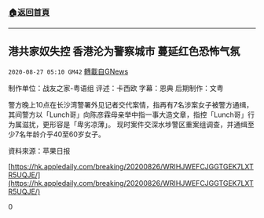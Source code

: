 ###  [:house:返回首頁](https://github.com/ourhimalayas/txt)
---

## 港共家奴失控 香港沦为警察城市 蔓延红色恐怖气氛　
`2020-08-27 05:10 GM42` [轉載自GNews](https://gnews.org/zh-hant/320047/)

制作单位：战友之家-粤语组
评述：卡西欧
字幕：恩典
后期制作：文粤



警方晚上10点在长沙湾警署外见记者交代案情，指再有7名涉案女子被警方通缉，其间警方以「Lunch哥」向陈彦霖母亲举中指一事大造文章，指控「Lunch哥」行为属滋扰，更形容是「卑劣凉薄」。
现时案件交深水埗警区重案组调查，并通缉至少7名年龄介乎40至60岁女子。

資料來源：苹果日报

[https://hk.appledaily.com/breaking/20200826/WRIHJWEFCJGGTGEK7LXTR5UQJE/](https://hk.appledaily.com/breaking/20200826/WRIHJWEFCJGGTGEK7LXTR5UQJE/)

0
